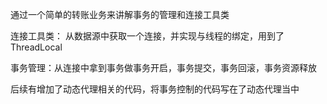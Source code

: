通过一个简单的转账业务来讲解事务的管理和连接工具类


连接工具类：
从数据源中获取一个连接，并实现与线程的绑定，用到了ThreadLocal


事务管理：从连接中拿到事务做事务开启，事务提交，事务回滚，事务资源释放


后续有增加了动态代理相关的代码，将事务控制的代码写在了动态代理当中
